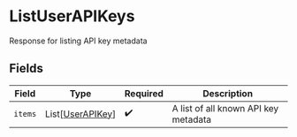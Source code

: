 # ListUserAPIKeys

Response for listing API key metadata


## Fields

| Field                                                 | Type                                                  | Required                                              | Description                                           |
| ----------------------------------------------------- | ----------------------------------------------------- | ----------------------------------------------------- | ----------------------------------------------------- |
| `items`                                               | List[[UserAPIKey](../../models/shared/userapikey.md)] | :heavy_check_mark:                                    | A list of all known API key metadata                  |